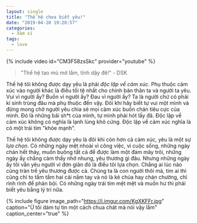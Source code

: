 ```yaml
---
layout: single
title: "Thế hệ chưa biết yêu!"
date: "2019-04-20 19:20:57"
categories:
  - Xàm xí
tags:
  - love
---
```


{% include video id="CM3F58zsSkc" provider="youtube" %}

> "Thế hệ tao mù mờ lắm, tỉnh dậy đê!" - DSK

Thế hệ tôi không được dạy yêu là phải *độc lập về cảm xúc*. Phụ thuộc cảm xúc vào người khác là điều tồi tệ nhất cho chính bản thân ta và người ta yêu. Vui vì người ấy? Buồn vì người ấy? Đau vì người ấy? Ta là người chứ có phải kí sinh trùng đâu mà phụ thuộc đến vậy. Đôi khi hãy biết tự vui một mình và đừng mong chờ người yêu chia sẻ mọi cảm xúc buồn chán tiêu cực của mình. Đó là những bãi sh*t của mình, tự mình phải hót lấy đã. Độc lập về cảm xúc không có nghĩa là lạnh lùng khô cứng. Độc lập về cảm xúc nghĩa là có một trái tim "khỏe mạnh". 

Thế hệ tôi không được dạy yêu là đôi khi còn hơn cả cảm xúc, yêu là một sự *lựa chọn*. Có những ngày mệt nhoài vì công việc, vì cuộc sống, những ngày chán hết thảy, muốn buông tất cả để được làm một đám mây trôi, những ngày ấy chẳng cảm thấy nhớ nhung, yêu thương gì đâu. Nhưng những ngày ấy tôi vẫn yêu người vì đơn giản đó là điều tôi lựa chọn. Chẳng ai lúc nào cũng tràn trề yêu thương được cả. Chúng ta là con người thôi mà, tim ai thì cũng chỉ to tầm tầm hai cái nắm tay và nó là kẻ chúa hay chán chường, chỉ rình rình để phản bội. Có những ngày trái tim mệt mệt và muốn hư thì phải biết yêu bằng lý trí nữa.

{% include figure image_path="https://i.imgur.com/KgXKFFr.jpg" caption="Ừ tôi dám tự tin một cách chua chát mà nói vậy lắm" caption_center="true" %}